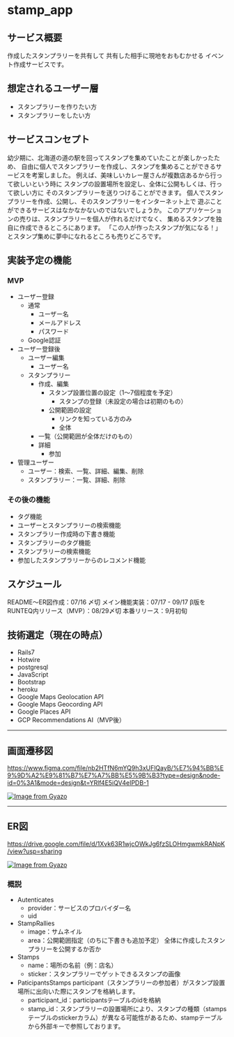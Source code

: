 # stamp_app

## サービス概要
作成したスタンプラリーを共有して
共有した相手に現地をおもむかせる
イベント作成サービスです。

## 想定されるユーザー層
- スタンプラリーを作りたい方
- スタンプラリーをしたい方

## サービスコンセプト
幼少期に、北海道の道の駅を回ってスタンプを集めていたことが楽しかったため、
自由に個人でスタンプラリーを作成し、スタンプを集めることができるサービスを考案しました。
例えば、美味しいカレー屋さんが複数店あるから行って欲しいという時に
スタンプの設置場所を設定し、全体に公開もしくは、行って欲しい方に
そのスタンプラリーを送りつけることができます。
個人でスタンプラリーを作成、公開し、そのスタンプラリーをインターネット上で
遊ぶことができるサービスはなかなかないのではないでしょうか。
このアプリケーションの売りは、スタンプラリーを個人が作れるだけでなく、
集めるスタンプを独自に作成できるところにあります。
「この人が作ったスタンプが気になる！」とスタンプ集めに夢中になれるところも売りどころです。

## 実装予定の機能
### MVP
- ユーザー登録
  - 通常
    - ユーザー名
    - メールアドレス
    - パスワード
  - Google認証
- ユーザー登録後
  - ユーザー編集
    - ユーザー名
  - スタンプラリー
    - 作成、編集
      - スタンプ設置位置の設定（1〜7個程度を予定）
        - スタンプの登録（未設定の場合は初期のもの）
      - 公開範囲の設定
        - リンクを知っている方のみ
        - 全体
    - 一覧（公開範囲が全体だけのもの）
    - 詳細
      - 参加
- 管理ユーザー
  - ユーザー：検索、一覧、詳細、編集、削除
  - スタンプラリー：一覧、詳細、削除

### その後の機能
* タグ機能
* ユーザーとスタンプラリーの検索機能
* スタンプラリー作成時の下書き機能
* スタンプラリーのタグ機能
* スタンプラリーの検索機能
* 参加したスタンプラリーからのレコメンド機能


## スケジュール
README〜ER図作成：07/16 〆切
メイン機能実装：07/17 - 09/17
β版をRUNTEQ内リリース（MVP）：08/29〆切
本番リリース：9月初旬

## 技術選定（現在の時点）
- Rails7
- Hotwire
- postgresql
- JavaScript
- Bootstrap
- heroku
- Google Maps Geolocation API
- Google Maps Geocording API
- Google Places API
- GCP Recommendations AI（MVP後）

---
## 画面遷移図
https://www.figma.com/file/nb2HTfN6mYQ9h3xUFlQayB/%E7%94%BB%E9%9D%A2%E9%81%B7%E7%A7%BB%E5%9B%B3?type=design&node-id=0%3A1&mode=design&t=YRlf4E5iQV4eIPDB-1

[![Image from Gyazo](https://i.gyazo.com/41a4738130ffac57a28ed8772c572f91.png)](https://gyazo.com/41a4738130ffac57a28ed8772c572f91)

---
## ER図
https://drive.google.com/file/d/1Xvk63R1wjcOWkJg6fzSLOHmgwmkRANpK/view?usp=sharing

[![Image from Gyazo](https://i.gyazo.com/4eb478485288afdb6666f93d30defd9c.png)](https://gyazo.com/4eb478485288afdb6666f93d30defd9c)

### 概説
- Autenticates
  - provider：サービスのプロバイダー名
  - uid
- StampRallies
  - image：サムネイル
  - area：公開範囲指定（のちに下書きも追加予定）
    全体に作成したスタンプラリーを公開するか否か
- Stamps
  - name：場所の名前（例：店名）
  - sticker：スタンプラリーでゲットできるスタンプの画像
- PaticipantsStamps
  participant（スタンプラリーの参加者）がスタンプ設置場所に出向いた際にスタンプを格納します。
  - participant_id：participantsテーブルのidを格納
  - stamp_id：スタンプラリーの設置場所により、スタンプの種類（stampsテーブルのstickerカラム）が異なる可能性があるため、stampテーブルから外部キーで参照しております。
